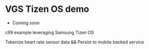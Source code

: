 # VGS Tizen OS demo  

- Coming soon

c99 example leveraging Samsung Tizen OS    

Tokenize heart rate sensor data && Persist to mobile backed service    



